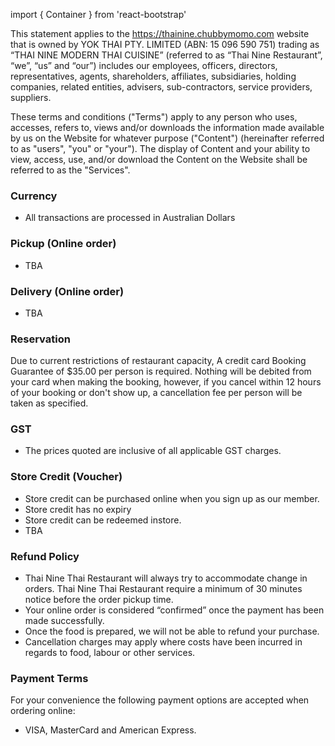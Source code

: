 import { Container } from 'react-bootstrap'

<Container className='markdown'>

This statement applies to the https://thainine.chubbymomo.com website that is owned by YOK THAI PTY. LIMITED (ABN: 15 096 590 751) trading as “THAI NINE MODERN THAI CUISINE” (referred to as “Thai Nine Restaurant”, “we”, “us” and “our”) includes our employees, officers, directors, representatives, agents, shareholders, affiliates, subsidiaries, holding companies, related entities, advisers, sub-contractors, service providers, suppliers.

These terms and conditions ("Terms") apply to any person who uses, accesses, refers to, views and/or downloads the information made available by us on the Website for whatever purpose ("Content") (hereinafter referred to as "users", "you" or "your").  The display of Content and your ability to view, access, use, and/or download the Content on the Website shall be referred to as the "Services".


### Currency

* All transactions are processed in Australian Dollars

### Pickup (Online order)

* TBA

### Delivery (Online order)

* TBA

### Reservation

Due to current restrictions of restaurant capacity, A credit card Booking Guarantee of $35.00 per person is required. Nothing will be debited from your card when making the booking, however, if you cancel within 12 hours of your booking or don't show up, a cancellation fee per person will be taken as specified.

### GST

* The prices quoted are inclusive of all applicable GST charges.

### Store Credit (Voucher)

* Store credit can be purchased online when you sign up as our member.
* Store credit has no expiry
* Store credit can be redeemed instore.
* TBA

### Refund Policy

* Thai Nine Thai Restaurant will always try to accommodate change in orders. Thai Nine Thai Restaurant require a minimum of 30 minutes notice before the order pickup time.
* Your online order is considered “confirmed” once the payment has been made successfully.
* Once the food is prepared, we will not be able to refund your purchase.
* Cancellation charges may apply where costs have been incurred in regards to food, labour or other services.

### Payment Terms

For your convenience the following payment options are accepted when ordering online:
* VISA, MasterCard and American Express.

</Container>



